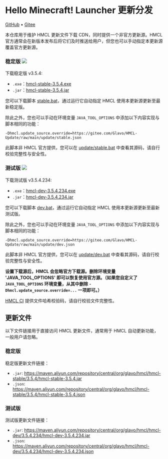 # Hello Minecraft! Launcher 更新分发

[GitHub](https://github.com/Glavo/HMCL-Update) • [Gitee](https://gitee.com/Glavo/HMCL-Update)

本仓库用于维护 HMCL 更新文件下载 CDN，同时提供一个非官方更新源。HMCL 官方通常会在新版本发布后将它们及时推送给用户，但您也可以手动指定本更新源覆盖官方更新源。


### 稳定版 [![](https://img.shields.io/maven-central/v/org.glavo.hmcl/hmcl-stable?label=稳定版)](https://search.maven.org/artifact/org.glavo.hmcl/hmcl-stable/3.5.4/pom)

下载稳定版 v3.5.4:

* `.exe`：[hmcl-stable-3.5.4.exe](https://maven.aliyun.com/repository/central/org/glavo/hmcl/hmcl-stable/3.5.4/hmcl-stable-3.5.4.exe)
* `.jar`：[hmcl-stable-3.5.4.jar](https://maven.aliyun.com/repository/central/org/glavo/hmcl/hmcl-stable/3.5.4/hmcl-stable-3.5.4.jar)

您可以下载脚本 [stable.bat](https://gitee.com/Glavo/HMCL-Update/attach_files/957979/download/stable.bat)，通过运行它自动指定 HMCL 使用本更新源更新至最新稳定版。

除此之外，您也可以手动在环境变量 `JAVA_TOOL_OPTIONS` 中添加以下内容实现与脚本相同的功能：

```
-Dhmcl.update_source.override=https://gitee.com/Glavo/HMCL-Update/raw/main/update/stable.json
```

此脚本非 HMCL 官方提供，您可以在 [update/stable.bat](update/stable.bat) 中查看其源码，请自行校验完整性与安全性。

### 测试版 [![](https://img.shields.io/maven-central/v/org.glavo.hmcl/hmcl-dev?label=测试版)](https://search.maven.org/artifact/org.glavo.hmcl/hmcl-dev/3.5.4.234/pom)

下载测试版 v3.5.4.234:

* `.exe`：[hmcl-dev-3.5.4.234.exe](https://maven.aliyun.com/repository/central/org/glavo/hmcl/hmcl-dev/3.5.4.234/hmcl-dev-3.5.4.234.exe)
* `.jar`：[hmcl-dev-3.5.4.234.jar](https://maven.aliyun.com/repository/central/org/glavo/hmcl/hmcl-dev/3.5.4.234/hmcl-dev-3.5.4.234.jar)

您可以下载脚本 [dev.bat](https://gitee.com/Glavo/HMCL-Update/attach_files/957978/download/dev.bat)，通过运行它自动指定 HMCL 使用本更新源更新至最新测试版。

除此之外，您也可以手动在环境变量 `JAVA_TOOL_OPTIONS` 中添加以下内容实现与脚本相同的功能：

```
-Dhmcl.update_source.override=https://gitee.com/Glavo/HMCL-Update/raw/main/update/dev.json
```

此脚本非 HMCL 官方提供，您可以在 [update/dev.bat](update/dev.bat) 中查看其源码，请自行校验完整性与安全性。

**设置下载源后，HMCL 会忽略官方下载源。删除环境变量 'JAVA_TOOL_OPTIONS' 即可以恢复使用官方源。（如果您自定义了 `JAVA_TOOL_OPTIONS` 环境变量，从其中删除 `-Dhmcl.update_source.override=...` 一项即可。）**

[HMCL CI](https://ci.huangyuhui.net/) 提供文件哈希校验码，请自行校验文件完整性。
## 更新文件

以下文件链接用于直接访问 HMCL 更新文件，通常用于 HMCL 自动更新功能，一般用户请忽略。

### 稳定版

稳定版更新文件链接：

* `.jar`: https://maven.aliyun.com/repository/central/org/glavo/hmcl/hmcl-stable/3.5.4/hmcl-stable-3.5.4.jar
* `.json`: https://maven.aliyun.com/repository/central/org/glavo/hmcl/hmcl-stable/3.5.4/hmcl-stable-3.5.4.json

### 测试版

测试版更新文件链接：

* `.jar`: https://maven.aliyun.com/repository/central/org/glavo/hmcl/hmcl-dev/3.5.4.234/hmcl-dev-3.5.4.234.jar
* `.json`: https://maven.aliyun.com/repository/central/org/glavo/hmcl/hmcl-dev/3.5.4.234/hmcl-dev-3.5.4.234.json

